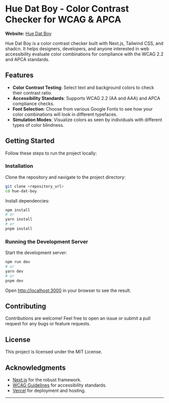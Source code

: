 # Hue Dat Boy - Color Contrast Checker for WCAG & APCA

**Website:** [Hue Dat Boy](https://huedatboy.com/)

Hue Dat Boy is a color contrast checker built with Next.js, Tailwind CSS, and shadcn. It helps designers, developers, and anyone interested in web accessibility evaluate color combinations for compliance with the WCAG 2.2 and APCA standards.

## Features

- **Color Contrast Testing**: Select text and background colors to check their contrast ratio.
- **Accessibility Standards**: Supports WCAG 2.2 (AA and AAA) and APCA compliance checks.
- **Font Selection**: Choose from various Google Fonts to see how your color combinations will look in different typefaces.
- **Simulation Modes**: Visualize colors as seen by individuals with different types of color blindness.

## Getting Started

Follow these steps to run the project locally:

### Installation

Clone the repository and navigate to the project directory:
```bash
git clone <repository_url>
cd hue-dat-boy
```

Install dependencies:
```bash
npm install
# or
yarn install
# or
pnpm install
```

### Running the Development Server

Start the development server:
```bash
npm run dev
# or
yarn dev
# or
pnpm dev
```

Open [http://localhost:3000](http://localhost:3000) in your browser to see the result.

## Contributing

Contributions are welcome! Feel free to open an issue or submit a pull request for any bugs or feature requests.

## License

This project is licensed under the MIT License.

## Acknowledgments

- [Next.js](https://nextjs.org/) for the robust framework.
- [WCAG Guidelines](https://www.w3.org/WAI/standards-guidelines/wcag/) for accessibility standards.
- [Vercel](https://vercel.com/) for deployment and hosting.

---

